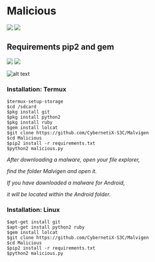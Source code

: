 # Malicious 
![](https://img.shields.io/badge/Python-2.7/2.6-yellowgreen.svg)
![](https://img.shields.io/badge/version-1.1-brightgreen.svg)
## Requirements pip2 and gem
![](https://img.shields.io/badge/pip2-requests%20&%20tqdm-brightgreen.svg)
![](https://img.shields.io/badge/gem-lolcat-blue.svg)


![alt text](https://github.com/CybernetiX-S3C/Malvigen/blob/master/image/ss.png)

### Installation: Termux
```
$termux-setup-storage
$cd /sdcard
$pkg install git
$pkg install python2
$pkg install ruby
$gem install lolcat
$git clone https://github.com/CybernetiX-S3C/Malvigen
$cd Malicious
$pip2 install -r requirements.txt
$python2 malicious.py
```
*After downloading a malware, open your file explorer,*

*find the folder Malvigen and open it.*

*If you have downloaded a malware for Android,*

*it will be located within the Android folder.*
### Installation: Linux
```
$apt-get install git
$apt-get install python2 ruby
$gem install lolcat
$git clone https://github.com/CybernetiX-S3C/Malvigen
$cd Malicious
$pip2 install -r requirements.txt
$python2 malicious.py
```
